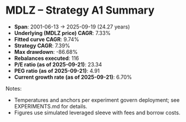 # MDLZ – Strategy A1 Summary

- **Span**: 2001-06-13 → 2025-09-19 (24.27 years)
- **Underlying (MDLZ price) CAGR**: 7.33%
- **Fitted curve CAGR**: 9.74%
- **Strategy CAGR**: 7.39%
- **Max drawdown**: -86.68%
- **Rebalances executed**: 116
- **P/E ratio (as of 2025-09-21)**: 23.34
- **PEG ratio (as of 2025-09-21)**: 4.91
- **Current growth rate (as of 2025-09-21)**: 6.70%

Notes:

- Temperatures and anchors per experiment govern deployment; see EXPERIMENTS.md for details.
- Figures use simulated leveraged sleeve with fees and borrow costs.

